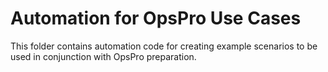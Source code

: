 # Automation for OpsPro Use Cases

This folder contains automation code for creating example scenarios to be used in conjunction with OpsPro preparation. 